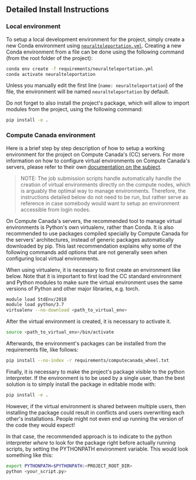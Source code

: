 ## Detailed Install Instructions

### Local environment

To setup a local development environment for the project, simply create a new Conda environment using
[`neuralteleportation.yml`](neuralteleportation.yml). Creating a new Conda environment from a file can
be done using the following command (from the root folder of the project):
```bash
conda env create -f requirements/neuralteleportation.yml
conda activate neuralteleportation
```
Unless you manually edit the first line (`name: neuralteleportation`) of the file, the environment will be named
`neuralteleportation` by default.

Do not forget to also install the project's package, which will allow to import modules from the project, using the
following command:
```bash
pip install -e .
```

### Compute Canada environment

Here is a brief step by step description of how to setup a working environment for the project on Compute Canada's (CC)
servers. For more information on how to configure virtual environments on Compute Canada's servers,
please refer to their own
[documentation on the subject](https://docs.computecanada.ca/wiki/Python#Creating_and_using_a_virtual_environment).

> NOTE: The job submission scripts handle automatically handle the creation of virtual environments directly on the
> compute nodes, which is arguably the optimal way to manage environments. Therefore, the instructions detailed below
> do not need to be run, but rather serve as reference in case somebody would want to setup an environment accessible
> from login nodes.  

On Compute Canada's servers, the recommended tool to manage virtual environments is Python's own virtualenv, rather
than Conda. It is also recommended to use packages compiled specially by Compute Canada for the servers' architectures,
instead of generic packages automatically downloaded by pip. This last recommendation explains why some of the
following commands add options that are not generally seen when configuring local virtual environments.

When using virtualenv, it is necessary to first create an environment like below. Note that it is important to first
load the CC standard environment and Python modules to make sure the virtual environment uses the same versions of Python and 
other major libraries, e.g. torch.
```bash
module load StdEnv/2018
module load python/3.7
virtualenv --no-download <path_to_virtual_env>
```
After the virtual environment is created, it is necessary to activate it.
```bash
source <path_to_virtual_env>/bin/activate
```
Afterwards, the environment's packages can be installed from the requirements file, like follows:
```bash
pip install --no-index -r requirements/computecanada_wheel.txt
```
Finally, it is necessary to make the project's package visible to the python interpreter. If the environment is to be
used by a single user, than the best solution is to simply install the package in editable mode with:
```bash
pip install -e .
```
However, if the virtual environment is shared between multiple users, then installing the package could
result in conflicts and users overwriting each other's installations. People might not even end up running the version
of the code they would expect!

In that case, the recommended approach is to indicate to the python interpreter *where* to look for the package right
before actually running scripts, by setting the PYTHONPATH environment variable. This would look something like this:
```bash
export PYTHONPATH=$PYTHONPATH:<PROJECT_ROOT_DIR>
python <your_script.py>
```
